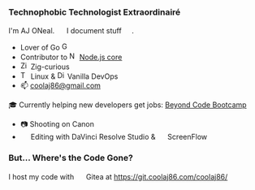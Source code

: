 ### Technophobic Technologist Extraordinairé

I'm AJ ONeal. <img src="https://git.coolaj86.com/img/favicon.png" alt="" width="16" /> I document stuff <img src="https://commonmark.org/images/markdown-mark-apple-touch.png" alt="" width="16" />.

- Lover of Go <img src="https://golang.org/favicon.ico" alt="Golang favicon" width="16" />
- Contributor to <img src="https://nodejs.org/static/images/favicons/favicon.png" alt="Node.js favicon" width="16" /> [Node.js core](https://github.com/nodejs/node/commits?author=coolaj86)
- <img src="https://upload.wikimedia.org/wikipedia/commons/thumb/f/fc/Ziggy_the_Ziguana.svg/288px-Ziggy_the_Ziguana.svg.png" alt="Ziggy (Zig Mascot) favicon" width="16" /> Zig-curious
- <img src="https://www.kernel.org/theme/images/logos/favicon.png" alt="Tux (Linux Mascot) favicon" width="16" /> Linux & <img src="https://digitalocean.com/_next/static/media/apple-touch-icon.d7edaa01.png" alt="Digital Ocean favicon" width="16" /> Vanilla DevOps
- 📫 coolaj86@gmail.com

🎓 Currently helping new developers get jobs: [Beyond Code Bootcamp](https://beyondcodebootcamp.com)

- 📷 Shooting on Canon
- <img src="https://www.kindpng.com/picc/m/13-130854_davinci-resolve-icon-davinci-resolve-logo-transparent-hd.png" width="16" /> Editing with DaVinci Resolve Studio & <img src="https://www.telestream.net/screenflow/images/Switch-Icon.png" width="16" /> ScreenFlow

### But... Where's the Code Gone?

I host my code with <img src="https://gitea.io/images/favicon.png" alt="" width="16" /> Gitea at https://git.coolaj86.com/coolaj86/
